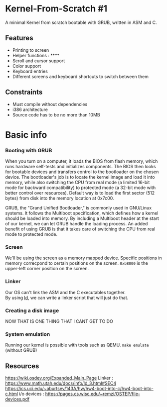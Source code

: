 # Kernel-From-Scratch #1

A minimal Kernel from scratch bootable with GRUB, written in ASM and C.

## Features
- Printing to screen
- Helper functions : ****
- Scroll and cursor support
- Color support
- Keyboard entries
- Different screens and keyboard shortcuts to switch  between them 

## Constraints
- Must compile without dependencies
- i386 architecture
- Source code has to be no more than 10MB

# Basic info
### Booting with GRUB
When you turn on a computer, it loads the BIOS from flash memory, which runs hardware self-tests and initializes components. The BIOS then looks for bootable devices and transfers control to the bootloader on the chosen device. The bootloader's job is to locate the kernel image and load it into memory, while also switching the CPU from real mode (a limited 16-bit mode for backward compatibility) to protected mode (a 32-bit mode with better control over resources). Default way is to load the first sector (512 bytes)
from disk into the memory location at 0x7c00.

GRUB, the "Grand Unified Bootloader," is commonly used in GNU/Linux systems. It follows the Multiboot specification, which defines how a kernel should be loaded into memory. By including a Multiboot header at the start of our kernel, we can let GRUB handle the loading process. An added benefit of using GRUB is that it takes care of switching the CPU from real mode to protected mode.

### Screen
We'll be using the screen as a memory mapped device.
Specific positions in memory correcpond to certain positions on the screen.
``` 0xb8000 ``` is the upper-left corner position on the screen.

### Linker
Our OS can't link the ASM and the C executables together. \
By using [ld](https://www.math.utah.edu/docs/info/ld_toc.html#SEC3), we can write a linker script that will just do that.

### Creating a disk image
NOW THAT IS ONE THING THAT I CANT GET TO DO

### System emulation
Running our kernel is possible with tools such as QEMU.
``` make emulate ``` (without GRUB)

## Resources
https://wiki.osdev.org/Expanded_Main_Page
Linker : https://www.math.utah.edu/docs/info/ld_3.html#SEC4
https://ics.uci.edu/~aburtsev/143A/hw/hw4-boot-into-c/hw4-boot-into-c.html
i/o devices : https://pages.cs.wisc.edu/~remzi/OSTEP/file-devices.pdf